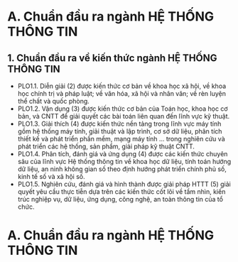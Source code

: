 # A. Chuẩn đầu ra ngành HỆ THỐNG THÔNG TIN
## 1. Chuẩn đầu ra về kiến thức ngành HỆ THỐNG THÔNG TIN
-   PLO1.1. Diễn giải (2) được kiến thức cơ bản về khoa học xã hội, về khoa học chính trị và pháp luật; về văn hóa, xã hội và nhân văn; về rèn luyện thể chất và quốc phòng.
-   PLO1.2. Vận dụng (3) được kiến thức cơ bản của Toán học, khoa học cơ bản, và CNTT để giải quyết các bài toán liên quan đến lĩnh vực kỹ thuật.
-   PLO1.3. Giải thích (4) được kiến thức nền tảng trong lĩnh vực máy tính gồm hệ thống máy tính, giải thuật và lập trình, cơ sở dữ liệu, phân tích thiết kế và phát triển phần mềm, mạng máy tính ... trong nghiên cứu và phát triển các hệ thống, sản phẩm, giải pháp kỹ thuật CNTT.
-   PLO1.4. Phân tích, đánh giá và ứng dụng (4) được các kiến thức chuyên sâu của lĩnh vực Hệ thống thông tin về khoa học dữ liệu, tính toán hướng dữ liệu, an ninh không gian số theo định hướng phát triển chính phủ số, kinh tế số và xã hội số.
-   PLO1.5. Nghiên cứu, đánh giá và hình thành được giải pháp HTTT (5) giải quyết yêu cầu thực tiễn dựa trên các kiến thức cốt lõi về tầm nhìn, kiến trúc nghiệp vụ, dữ liệu, ứng dụng, công nghệ, an toàn thông tin của tổ chức.
# A. Chuẩn đầu ra ngành HỆ THỐNG THÔNG TIN
